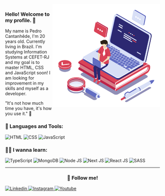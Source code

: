 <img align="right" src="img/vetor.png" width="350"/>

### Hello! Welcome to my profile. 👋

My name is Pedro Cantanhêde, I'm 20 years old. Currently living in Brazil. I'm studying Information Systems at CEFET-RJ and my goal is to master HTML, CSS and JavaScript soon! I am looking for improvement in my skills and myself as a developer.

"It's not how much time you have, it's how you use it." 💭

<h3>🚀 Languages and Tools:</h3>

<img src="https://img.shields.io/badge/HTML5-E34F26?style=for-the-badge&logo=html5&logoColor=white" alt="HTML"/>
<img src="https://img.shields.io/badge/CSS3-1572B6?style=for-the-badge&logo=css3&logoColor=white" alt="CSS"/>
<img src="https://img.shields.io/badge/JavaScript-323330?style=for-the-badge&logo=javascript&logoColor=F7DF1E" alt="JavaScript"/>

<h3>✍🏻 I wanna learn:</h3>
<img src="https://img.shields.io/badge/TypeScript-007ACC?style=for-the-badge&logo=typescript&logoColor=white" alt="TypeScript"/>
<img src="https://img.shields.io/badge/MongoDB-4EA94B?style=for-the-badge&logo=mongodb&logoColor=white" alt="MongoDB"/>
<img src="https://img.shields.io/badge/Node.js-43853D?style=for-the-badge&logo=node.js&logoColor=white" alt="Node JS"/>
<img src="https://img.shields.io/badge/next.js-000000?style=for-the-badge&logo=next.js&logoColor=white" alt="Next JS"/>
<img src="https://img.shields.io/badge/React-20232A?style=for-the-badge&logo=react&logoColor=61DAFB" alt="React JS"/>
<img src="https://img.shields.io/badge/Sass-CC6699?style=for-the-badge&logo=sass&logoColor=white" alt="SASS"/>

---

<h3 align="center">💬 Follow me!</h3>
<a href="https://www.linkedin.com/in/pedro-cantanhede/">
    <img src="https://img.shields.io/badge/LinkedIn-0077B5?style=for-the-badge&logo=linkedin&logoColor=white" alt="Linkedin"/>
</a>
<a href="https://www.instagram.com/pedro_cantanhede/">
    <img src="https://img.shields.io/badge/Instagram-E4405F?style=for-the-badge&logo=instagram&logoColor=white" alt="Instagram"/>
</a>
<a href="">
    <img src="https://img.shields.io/badge/YouTube-FF0000?style=for-the-badge&logo=youtube&logoColor=white" alt="Youtube"/>
</a>

<!--
**PedroCantanhede/PedroCantanhede** is a ✨ _special_ ✨ repository because its `README.md` (this file) appears on your GitHub profile.

Here are some ideas to get you started:

- 🔭 I’m currently working on ...
- 🌱 I’m currently learning ...
- 👯 I’m looking to collaborate on ...
- 🤔 I’m looking for help with ...
- 💬 Ask me about ...
- 📫 How to reach me: ...
- 😄 Pronouns: ...
- ⚡ Fun fact: ...
-->
